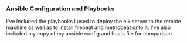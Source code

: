 ### Ansible Configuration and Playbooks
I've Included the playbooks I used to deploy the elk server to the remote machine as well as to install filebeat and metricbeat onto it.
I've also included my copy of my ansible config and hosts file for comparison.
